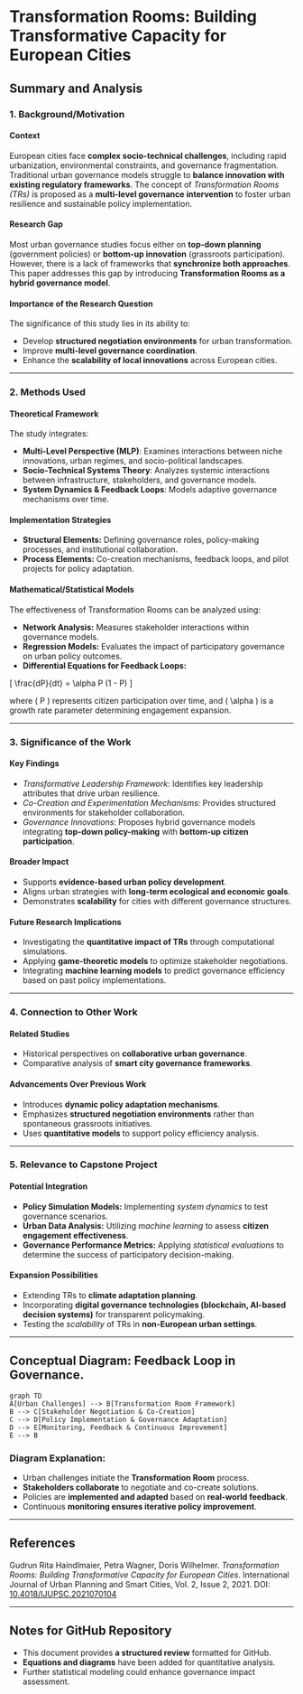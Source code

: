 # Transformation Rooms: Building Transformative Capacity for European Cities

## Summary and Analysis

### 1. Background/Motivation

#### Context
European cities face **complex socio-technical challenges**, including rapid urbanization, environmental constraints, and governance fragmentation. Traditional urban governance models struggle to **balance innovation with existing regulatory frameworks**. The concept of *Transformation Rooms (TRs)* is proposed as a **multi-level governance intervention** to foster urban resilience and sustainable policy implementation.

#### Research Gap
Most urban governance studies focus either on **top-down planning** (government policies) or **bottom-up innovation** (grassroots participation). However, there is a lack of frameworks that **synchronize both approaches**. This paper addresses this gap by introducing **Transformation Rooms as a hybrid governance model**.

#### Importance of the Research Question
The significance of this study lies in its ability to:
- Develop **structured negotiation environments** for urban transformation.
- Improve **multi-level governance coordination**.
- Enhance the **scalability of local innovations** across European cities.

---

### 2. Methods Used

#### Theoretical Framework
The study integrates:
- **Multi-Level Perspective (MLP)**: Examines interactions between niche innovations, urban regimes, and socio-political landscapes.
- **Socio-Technical Systems Theory**: Analyzes systemic interactions between infrastructure, stakeholders, and governance models.
- **System Dynamics & Feedback Loops**: Models adaptive governance mechanisms over time.

#### Implementation Strategies
- **Structural Elements:** Defining governance roles, policy-making processes, and institutional collaboration.
- **Process Elements:** Co-creation mechanisms, feedback loops, and pilot projects for policy adaptation.

#### Mathematical/Statistical Models
The effectiveness of Transformation Rooms can be analyzed using:
- **Network Analysis:** Measures stakeholder interactions within governance models.
- **Regression Models:** Evaluates the impact of participatory governance on urban policy outcomes.
- **Differential Equations for Feedback Loops:**

\[
\frac{dP}{dt} = \alpha P (1 - P)
\]

where \( P \) represents citizen participation over time, and \( \alpha \) is a growth rate parameter determining engagement expansion.

---

### 3. Significance of the Work

#### Key Findings
- *Transformative Leadership Framework*: Identifies key leadership attributes that drive urban resilience.
- *Co-Creation and Experimentation Mechanisms*: Provides structured environments for stakeholder collaboration.
- *Governance Innovations*: Proposes hybrid governance models integrating **top-down policy-making** with **bottom-up citizen participation**.

#### Broader Impact
- Supports **evidence-based urban policy development**.
- Aligns urban strategies with **long-term ecological and economic goals**.
- Demonstrates **scalability** for cities with different governance structures.

#### Future Research Implications
- Investigating the **quantitative impact of TRs** through computational simulations.
- Applying **game-theoretic models** to optimize stakeholder negotiations.
- Integrating **machine learning models** to predict governance efficiency based on past policy implementations.

---

### 4. Connection to Other Work

#### Related Studies
- Historical perspectives on **collaborative urban governance**.
- Comparative analysis of **smart city governance frameworks**.

#### Advancements Over Previous Work
- Introduces **dynamic policy adaptation mechanisms**.
- Emphasizes **structured negotiation environments** rather than spontaneous grassroots initiatives.
- Uses **quantitative models** to support policy efficiency analysis.

---

### 5. Relevance to Capstone Project

#### Potential Integration
- **Policy Simulation Models:** Implementing *system dynamics* to test governance scenarios.
- **Urban Data Analysis:** Utilizing *machine learning* to assess **citizen engagement effectiveness**.
- **Governance Performance Metrics:** Applying *statistical evaluations* to determine the success of participatory decision-making.

#### Expansion Possibilities
- Extending TRs to **climate adaptation planning**.
- Incorporating **digital governance technologies (blockchain, AI-based decision systems)** for transparent policymaking.
- Testing the *scalability* of TRs in **non-European urban settings**.

---

## Conceptual Diagram: Feedback Loop in Governance.

```mermaid
graph TD
A[Urban Challenges] --> B[Transformation Room Framework]
B --> C[Stakeholder Negotiation & Co-Creation]
C --> D[Policy Implementation & Governance Adaptation]
D --> E[Monitoring, Feedback & Continuous Improvement]
E --> B
```

### Diagram Explanation:
- Urban challenges initiate the **Transformation Room** process.
- **Stakeholders collaborate** to negotiate and co-create solutions.
- Policies are **implemented and adapted** based on **real-world feedback**.
- Continuous **monitoring ensures iterative policy improvement**.

---

## References

Gudrun Rita Haindlmaier, Petra Wagner, Doris Wilhelmer. *Transformation Rooms: Building Transformative Capacity for European Cities*. International Journal of Urban Planning and Smart Cities, Vol. 2, Issue 2, 2021.
DOI: [10.4018/IJUPSC.2021070104](https://doi.org/10.4018/IJUPSC.2021070104)

---

## Notes for GitHub Repository
- This document provides **a structured review** formatted for GitHub.
- **Equations and diagrams** have been added for quantitative analysis.
- Further statistical modeling could enhance governance impact assessment.
